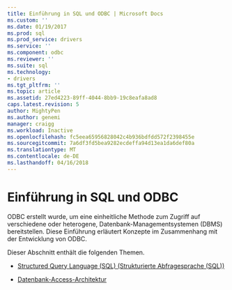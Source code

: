 ```yaml
---
title: Einführung in SQL und ODBC | Microsoft Docs
ms.custom: ''
ms.date: 01/19/2017
ms.prod: sql
ms.prod_service: drivers
ms.service: ''
ms.component: odbc
ms.reviewer: ''
ms.suite: sql
ms.technology:
- drivers
ms.tgt_pltfrm: ''
ms.topic: article
ms.assetid: 27ed4223-89ff-4044-8bb9-19c8eafa8ad8
caps.latest.revision: 5
author: MightyPen
ms.author: genemi
manager: craigg
ms.workload: Inactive
ms.openlocfilehash: fc5eea65956828042c4b936bdfdd572f2398455e
ms.sourcegitcommit: 7a6df3fd5bea9282ecdeffa94d13ea1da6def80a
ms.translationtype: MT
ms.contentlocale: de-DE
ms.lasthandoff: 04/16/2018
---
```

# <a name="introduction-to-sql-and-odbc"></a>Einführung in SQL und ODBC
ODBC erstellt wurde, um eine einheitliche Methode zum Zugriff auf verschiedene oder heterogene, Datenbank-Managementsystemen (DBMS) bereitstellen. Diese Einführung erläutert Konzepte im Zusammenhang mit der Entwicklung von ODBC.  
  
 Dieser Abschnitt enthält die folgenden Themen.  
  
-   [Structured Query Language (SQL) (Strukturierte Abfragesprache (SQL))](../../odbc/reference/structured-query-language-sql.md)  
  
-   [Datenbank-Access-Architektur](../../odbc/reference/database-access-architecture.md)
